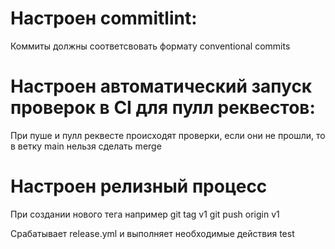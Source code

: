 # Настроен commitlint:

Коммиты должны соответсвовать формату conventional commits

# Настроен автоматический запуск проверок в CI для пулл реквестов:

При пуше и пулл реквесте происходят проверки, если они не прошли, то в ветку main нельзя сделать merge

# Настроен релизный процесс

При создании нового тега например
git tag v1
git push origin v1

Срабатывает release.yml и выполняет необходимые действия
test
